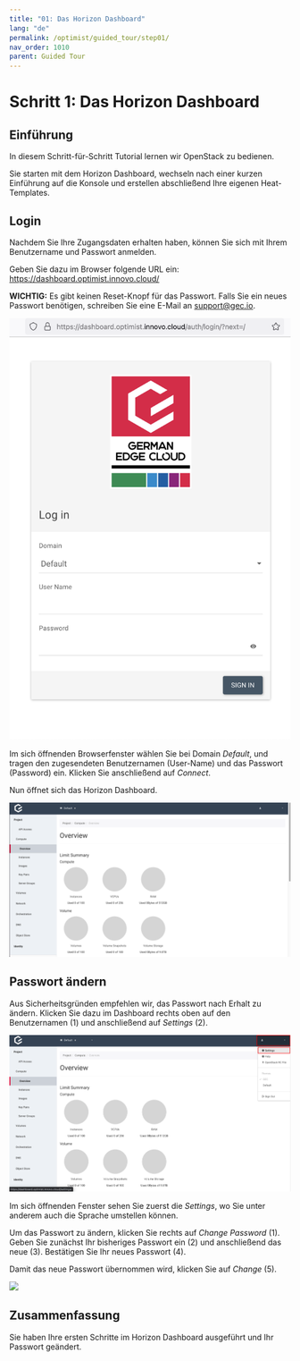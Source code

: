 ```yaml
---
title: "01: Das Horizon Dashboard"
lang: "de"
permalink: /optimist/guided_tour/step01/
nav_order: 1010
parent: Guided Tour
---
```



# Schritt 1: Das Horizon Dashboard

## Einführung

In diesem Schritt-für-Schritt Tutorial lernen wir OpenStack zu bedienen.

Sie starten mit dem Horizon Dashboard, wechseln nach einer kurzen Einführung auf die Konsole und erstellen abschließend Ihre eigenen Heat-Templates.

## Login

Nachdem Sie Ihre Zugangsdaten erhalten haben, können Sie sich mit Ihrem Benutzername und Passwort anmelden.

Geben Sie dazu im Browser folgende URL ein: <https://dashboard.optimist.innovo.cloud/>

**WICHTIG:** Es gibt keinen Reset-Knopf für das Passwort. Falls Sie
ein neues Passwort benötigen, schreiben Sie eine E-Mail
an <support@gec.io>.

[![](attachments/13536092.png)](https://dashboard.optimist.innovo.cloud/)

Im sich öffnenden Browserfenster wählen Sie bei Domain *Default*, und tragen den
zugesendeten Benutzernamen (User-Name) und das Passwort (Password) ein.
Klicken Sie anschließend auf *Connect*.

Nun öffnet sich das Horizon Dashboard.

![](attachments/13536090.png)

## Passwort ändern

Aus Sicherheitsgründen empfehlen wir, das Passwort nach Erhalt zu
ändern. Klicken Sie dazu im Dashboard rechts oben auf den
Benutzernamen (1) und anschließend auf *Settings* (2).

![](attachments/13536091.png)

Im sich öffnenden Fenster sehen Sie zuerst die *Settings*, wo Sie unter
anderem auch die Sprache umstellen können.

Um das Passwort zu ändern, klicken Sie rechts auf *Change Password* (1).
Geben Sie zunächst
Ihr bisheriges Passwort ein (2)  und anschließend das neue (3). Bestätigen Sie Ihr neues Passwort (4).

Damit das neue Passwort übernommen wird, klicken Sie auf
*Change* (5).

![](attachments/13536097.png)

## Zusammenfassung

Sie haben Ihre ersten Schritte im Horizon Dashboard ausgeführt und Ihr Passwort geändert.
